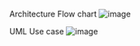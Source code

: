 Architecture
Flow chart
![image](https://user-images.githubusercontent.com/71280538/161001168-c94b50ae-0afd-4f07-88d9-84c0b7a50c0e.png)

UML Use case
![image](https://user-images.githubusercontent.com/89698000/132359625-59a60ead-ddf0-48d5-a03b-39c03fbb2a1d.jpg)
